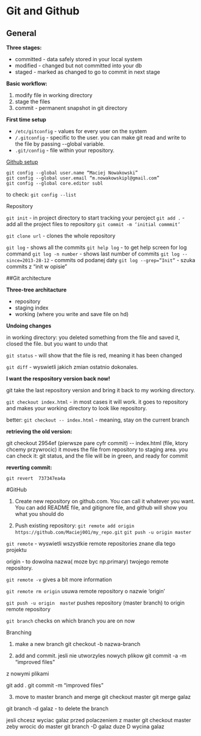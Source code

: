 # Git and Github

## General 

**Three stages:**

- committed - data safely stored in your local system
- modified - changed but not committed into your db
- staged - marked as changed to go to commit in next stage


**Basic workflow:**

1. modify file in working directory
2. stage the files
3. commit - permanent snapshot in git directory

**First time setup**

- `/etc/gitconfig` - values for every user on the system
- `/.gitconfig` - specific to the user. you can make git read and write to the file by passing --global variable.
- `.git/config` - file within your repository.

[Github setup](https://help.github.com/articles/set-up-git)

```
git config --global user.name “Maciej Nowakowski”
git config --global user.email “m.nowakowskipl@gmail.com”
git config --global core.editor subl
```

to check:
`git config --list`

Repository

`git init` - in project directory to start tracking your peroject
`git add .`   - add all the project files to repository
`git commit -m ‘initial commmit’` 

`git clone url` - clones the whole repository

`git log` - shows all the commits
`git help log` - to get help screen for log command
`git log -n number` - shows last number of commits
`git log --since=2013-28-12` - commits od podanej daty
`git log --grep=”Init”` - szuka commits z “init w opisie”



##Git architecture

**Three-tree architacture**

- repository
- staging index
- working (where you write and save file on hd)

**Undoing changes**

in working directory:
you deleted something from the file and saved it, closed the file. but you want to undo that

`git status` - will show that the file is red, meaning it has been changed

`git diff` - wyswietli jakich zmian ostatnio dokonales.

**I want the respository version back now!**

git take the last repository version and bring it back to my working directory.

`git checkout index.html` - in most cases it will work. it goes to repository and makes your working directory to look like repository.

better:
`git checkout -- index.html` - meaning, stay on the current branch

**retrieving the old version:**

git checkout 2954ef (pierwsze pare cyfr commit) -- index.html (file, ktory chcemy przywrocic)
it moves the file from repository to staging area.
you can check it: git status, and the file will be in green, and ready for commit

**reverting commit:**

`git revert  737347ea4a`

#GitHub 

1. Create new repository on github.com. You can call it whatever you want. 
You can add README file, and gitignore file, and github will show you what you should do 

2. Push existing repository:
`git remote add origin https://github.com/Maciej001/my_repo.git`
`git push -u origin master`

`git remote` - wyswietli wszystkie remote repositories znane dla tego projektu

origin - to dowolna nazwa( moze byc np.primary) twojego remote repository.

`git remote -v`        gives a bit more information

`git remote rm origin`       usuwa remote repository o nazwie ‘origin’

`git push -u origin  maste`r      pushes repository (master branch)  to origin remote repository

`git branch`           checks on which branch you are on now

Branching

1. make  a new branch
git checkout -b nazwa-branch

2. add and commit. jesli nie utworzyles nowych plikow
git commit -a -m “improved files”

z nowymi plikami

git add .
git commit -m “improved files”

3. move to master branch and merge
git checkout master
git merge galaz

git branch -d galaz - to         delete the branch

jesli chcesz wyciac galaz przed polaczeniem z master
git checkout master        zeby wrocic do master
git branch -D galaz         duze D wycina galaz




















